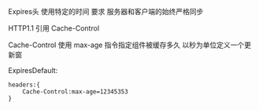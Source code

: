 
Expires头 使用特定的时间  要求 服务器和客户端的始终严格同步



HTTP1.1  引用 Cache-Control

Cache-Control 使用 max-age 指令指定组件被缓存多久 以秒为单位定义一个更新窗

ExpiresDefault:

```
headers:{
    Cache-Control:max-age=12345353
}
```